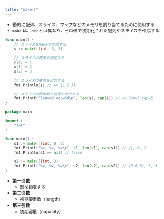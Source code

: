 ```yaml
---
title: "make()"
---
```


- 動的に配列、スライス、マップなどのメモリを割り当てるために使用する
- `make` は、`new` とは異なり、ゼロ値で初期化された配列やスライスを作成する

```go
func main() {
    // スライスをmakeで作成する
    s := make([]int, 3, 5)

    // スライスの要素を設定する
    s[0] = 1
    s[1] = 2
    s[2] = 3

    // スライスの要素を出力する
    fmt.Println(s) // => [1 2 3]

    // スライスの要素数と容量を出力する
    fmt.Printf("len=%d cap=%d\n", len(s), cap(s)) // => len=3 cap=5
}
```

```go
package main

import (
	"fmt"
)

func main() {
	s1 := make([]int, 0, 2)
	fmt.Printf("%v, %v, %v\n", s1, len(s1), cap(s1)) // [], 0, 2
	fmt.Println(s1 == nil) // false

	s2 := make([]int, 3)
	fmt.Printf("%v, %v, %v\n", s2, len(s2), cap(s2)) // [0 0 0], 3, 3
}

```

- **第一引数**
  - 型を指定する
- **第二引数**
  - 初期要素数（length）
- **第三引数**
  - 初期容量（capacity）
